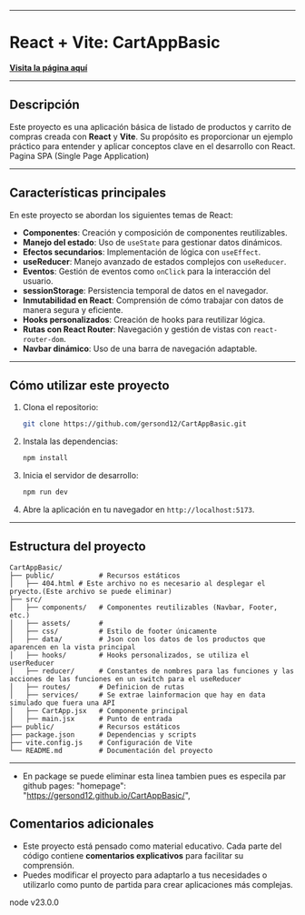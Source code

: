 
---

# React + Vite: CartAppBasic

**[Visita la página aquí](https://gersond12.github.io/CartAppBasic)**

---

## Descripción

Este proyecto es una aplicación básica de listado de productos y carrito de compras creada con **React** y **Vite**. Su propósito es proporcionar un ejemplo práctico para entender y aplicar conceptos clave en el desarrollo con React.
Pagina SPA (Single Page Application)

---

## Características principales

En este proyecto se abordan los siguientes temas de React:

- **Componentes**: Creación y composición de componentes reutilizables.
- **Manejo del estado**: Uso de `useState` para gestionar datos dinámicos.
- **Efectos secundarios**: Implementación de lógica con `useEffect`.
- **useReducer**: Manejo avanzado de estados complejos con `useReducer`.
- **Eventos**: Gestión de eventos como `onClick` para la interacción del usuario.
- **sessionStorage**: Persistencia temporal de datos en el navegador.
- **Inmutabilidad en React**: Comprensión de cómo trabajar con datos de manera segura y eficiente.
- **Hooks personalizados**: Creación de hooks para reutilizar lógica.
- **Rutas con React Router**: Navegación y gestión de vistas con `react-router-dom`.
- **Navbar dinámico**: Uso de una barra de navegación adaptable.

---

## Cómo utilizar este proyecto

1. Clona el repositorio:
   ```bash
   git clone https://github.com/gersond12/CartAppBasic.git
   ```

2. Instala las dependencias:
   ```bash
   npm install
   ```

3. Inicia el servidor de desarrollo:
   ```bash
   npm run dev
   ```

4. Abre la aplicación en tu navegador en `http://localhost:5173`.

---

## Estructura del proyecto

```
CartAppBasic/          
├── public/           # Recursos estáticos
│   ├── 404.html # Este archivo no es necesario al desplegar el pryecto.(Este archivo se puede eliminar)
├── src/
│   ├── components/   # Componentes reutilizables (Navbar, Footer, etc.)
│   ├── assets/       # 
│   ├── css/          # Estilo de footer únicamente
│   ├── data/         # Json con los datos de los productos que aparencen en la vista principal
│   ├── hooks/        # Hooks personalizados, se utiliza el userReducer
│   ├── reducer/      # Constantes de nombres para las funciones y las acciones de las funciones en un switch para el useReducer
│   ├── routes/       # Definicion de rutas 
│   ├── services/     # Se extrae lainformacion que hay en data simulado que fuera una API
│   ├── CartApp.jsx   # Componente principal
│   ├── main.jsx      # Punto de entrada
├── public/           # Recursos estáticos
├── package.json      # Dependencias y scripts
├── vite.config.js    # Configuración de Vite
└── README.md         # Documentación del proyecto
```

---

*  En package se puede eliminar esta linea tambien pues es especila par github pages: "homepage": "https://gersond12.github.io/CartAppBasic/",

## Comentarios adicionales

- Este proyecto está pensado como material educativo. Cada parte del código contiene **comentarios explicativos** para facilitar su comprensión.
- Puedes modificar el proyecto para adaptarlo a tus necesidades o utilizarlo como punto de partida para crear aplicaciones más complejas.

node v23.0.0
